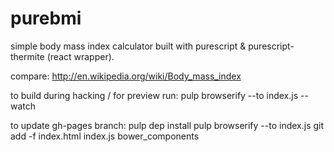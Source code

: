 purebmi
=======

simple body mass index calculator built with purescript &
purescript-thermite (react wrapper).

compare: http://en.wikipedia.org/wiki/Body_mass_index


to build during hacking / for preview run:
    pulp browserify --to index.js --watch

to update gh-pages branch:
    pulp dep install
    pulp browserify --to index.js
    git add -f index.html index.js bower_components
